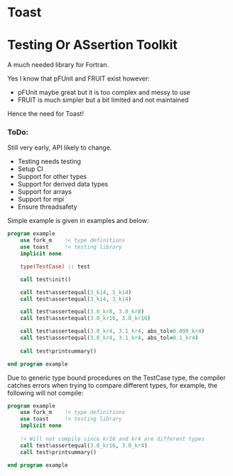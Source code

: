 # Toast
# Testing Or ASsertion Toolkit

A much needed library for Fortran.

Yes I know that pFUnit and FRUIT exist however:
- pFUnit maybe great but it is too complex and messy to use
- FRUIT is much simpler but a bit limited and not maintained

Hence the need for Toast!

### ToDo:
Still very early, API likely to change.
- Testing needs testing
- Setup CI
- Support for other types
- Support for derived data types
- Support for arrays
- Support for mpi
- Ensure threadsafety


Simple example is given in examples and below:

```fortran
program example
    use fork_m    !< type definitions
    use toast     !< testing library
    implicit none

    type(TestCase) :: test

    call test%init()

    call test%assertequal(3_ki4, 5_ki4)
    call test%assertequal(3_ki4, 3_ki4)

    call test%assertequal(3.0_kr8, 3.0_kr8)
    call test%assertequal(3.0_kr16, 3.0_kr16)

    call test%assertequal(3.0_kr4, 3.1_kr4, abs_tol=0.099_kr4)
    call test%assertequal(3.0_kr4, 3.1_kr4, abs_tol=0.1_kr4)
    
    call test%printsummary()

end program example
```
Due to generic type bound procedures on the TestCase type, the compiler catches errors when trying to compare different types, for example, the following will not compile:

```fortran
program example
    use fork_m    !< type definitions
    use toast     !< testing library
    implicit none
    
    !> Will not compile since kr16 and kr4 are different types
    call test%assertequal(3.0_kr16, 3.0_kr4)
    call test%printsummary()

end program example
```
